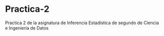 # Practica-2
Practica 2 de la asignatura de Inferencia Estadística de segundo de Ciencia e Ingenieria de Datos
